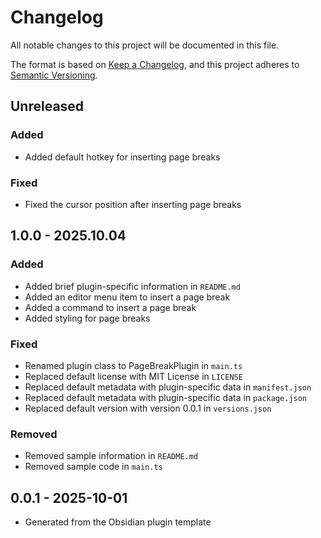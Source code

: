 # Changelog

All notable changes to this project will be documented in this file.

The format is based on [Keep a Changelog](https://keepachangelog.com/en/1.0.0/),
and this project adheres to [Semantic Versioning](https://semver.org/spec/v2.0.0.html).

## Unreleased

### Added

- Added default hotkey for inserting page breaks

### Fixed

- Fixed the cursor position after inserting page breaks

## 1.0.0 - 2025.10.04

### Added

- Added brief plugin-specific information in `README.md`
- Added an editor menu item to insert a page break
- Added a command to insert a page break
- Added styling for page breaks

### Fixed

- Renamed plugin class to PageBreakPlugin in `main.ts`
- Replaced default license with MIT License in `LICENSE`
- Replaced default metadata with plugin-specific data in `manifest.json`
- Replaced default metadata with plugin-specific data in `package.json`
- Replaced default version with version 0.0.1 in `versions.json`

### Removed

- Removed sample information in `README.md`
- Removed sample code in `main.ts`

## 0.0.1 - 2025-10-01

- Generated from the Obsidian plugin template
